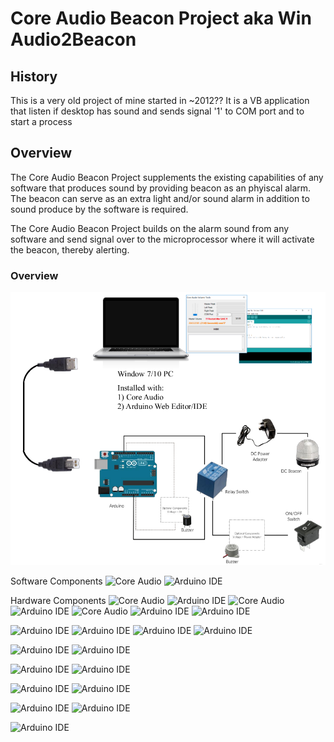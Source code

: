 # Core Audio Beacon Project aka Win Audio2Beacon

## History

This is a very old project of mine started in ~2012??
It is a VB application that listen if desktop has sound and sends signal '1' to COM port and to start a process

## Overview

The Core Audio Beacon Project supplements the existing capabilities of any software that produces sound by providing beacon as an phyiscal alarm. The beacon can serve as an extra light and/or sound alarm in addition to sound produce by the software is required.

The Core Audio Beacon Project builds on the alarm sound from any software and send signal over to the microprocessor where it will activate the beacon, thereby alerting.

### Overview

![Architecture Diagram](readme_images/overview.png)

Software Components
![Core Audio](coreaudio/overview.png)
![Arduino IDE](arduinoide/overview.png)

Hardware Components
![Core Audio](uno/overview.png)
![Arduino IDE](relay/overview.png)
![Core Audio](beacon/overview.png)
![Arduino IDE](adapter/overview.png)
![Core Audio](wireboard/overview.png)
![Arduino IDE](solderkit/overview.png)
![Arduino IDE](spst/overview.png)

![Arduino IDE](stepscoreaudio/overview.png)
![Arduino IDE](error/overview.png)
![Arduino IDE](success/overview.png)
![Arduino IDE](noproc/overview.png)

![Arduino IDE](electricdiagram1/overview.png)
![Arduino IDE](electricdiagram2/overview.png)

![Arduino IDE](unopinout/overview.png)
![Arduino IDE](arduinodebug/overview.png)

![Arduino IDE](circuit/overview.png)
![Arduino IDE](circuitdebug/overview.png)

![Arduino IDE](component/overview.png)
![Arduino IDE](componentdebug/overview.png)

![Arduino IDE](final/overview.png)

